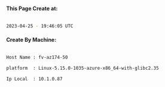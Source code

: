 
   
#### This Page Create at:

```bash

2023-04-25 - 19:46:05 UTC

```

#### Create By Machine:

```bash

Host Name : fv-az174-50

platform  : Linux-5.15.0-1035-azure-x86_64-with-glibc2.35

Ip Local  : 10.1.0.87

```

